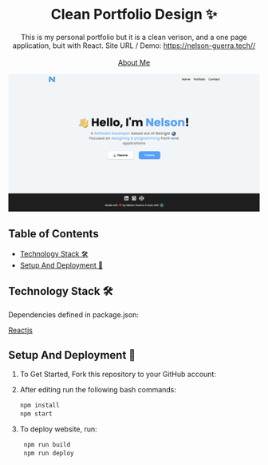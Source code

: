 <!-- PROJECT LOGO -->
<br />
<p align="center">
  <h1 align="center">Clean Portfolio Design ✨</h1>

  <p align="center">
    This is my personal portfolio but it is a clean verison, and a one page application, buit with React. Site URL / Demo: 
    <a href="https://nelson-guerra.tech/">https://nelson-guerra.tech//</a>
    <br />
    <br />
    <a href="https://nelson-guerra.tech">About Me</a>
  </p>
</p>

[![Site preview](/public/social-image.png)](https://react-wordle-updated-clone.netlify.app/)

## Table of Contents

- [Technology Stack 🛠️](#technology-stack-)
- [Setup And Deployment 🔧](#setup-and-deployment-)

## Technology Stack 🛠️

Dependencies defined in package.json:

[Reactjs](https://reactjs.org/)
<!-- | [Bootstrap](https://getbootstrap.com/) -->
<!-- | [Typist](https://github.com/jstejada/react-typist) -->
<!-- | [GitHub API](https://developer.github.com/v3/repos/) -->
<!-- | [Instagram API](https://www.instagram.com/developer/embedding/) -->


## Setup And Deployment 🔧

1. To Get Started, Fork this repository to your GitHub account:

2. After editing run the following bash commands:

   ```bash
   npm install
   npm start
   ```

3. To deploy website, run:

   ```bash
    npm run build
    npm run deploy
   ```





